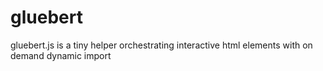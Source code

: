 # gluebert
gluebert.js is a tiny helper orchestrating interactive html elements with on demand dynamic import
